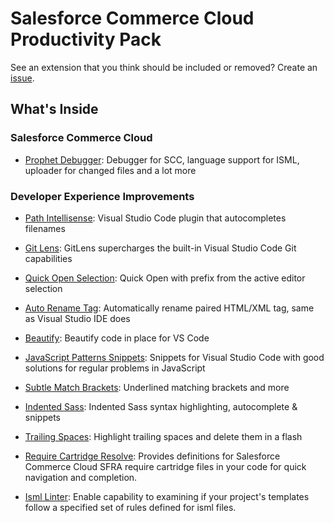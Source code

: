 # **Salesforce Commerce Cloud Productivity Pack**

See an extension that you think should be included or removed? Create an [issue](https://github.com/gkkirilov/scc-productivity-pack/issues).

## **What's Inside**

### **Salesforce Commerce Cloud**

- [Prophet Debugger](https://marketplace.visualstudio.com/items?itemName=SqrTT.prophet): Debugger for SCC, language support for ISML, uploader for changed files and a lot more

### **Developer Experience Improvements**

- [Path Intellisense](https://marketplace.visualstudio.com/items?itemName=christian-kohler.path-intellisense): Visual Studio Code plugin that autocompletes filenames

- [Git Lens](https://marketplace.visualstudio.com/items?itemName=eamodio.gitlens): GitLens supercharges the built-in Visual Studio Code Git capabilities

- [Quick Open Selection](https://marketplace.visualstudio.com/items?itemName=finico.quickOpenSelection): Quick Open with prefix from the active editor selection

- [Auto Rename Tag](https://marketplace.visualstudio.com/items?itemName=formulahendry.auto-rename-tag): Automatically rename paired HTML/XML tag, same as Visual Studio IDE does

- [Beautify](https://marketplace.visualstudio.com/items?itemName=HookyQR.beautify): Beautify code in place for VS Code

- [JavaScript Patterns Snippets](https://marketplace.visualstudio.com/items?itemName=nikhilkumar80.js-patterns-snippets): Snippets for Visual Studio Code with good solutions for regular problems in JavaScript

- [Subtle Match Brackets](https://marketplace.visualstudio.com/items?itemName=rafamel.subtle-brackets): Underlined matching brackets and more

- [Indented Sass](https://marketplace.visualstudio.com/items?itemName=robinbentley.sass-indented): Indented Sass syntax highlighting, autocomplete & snippets

- [Trailing Spaces](https://marketplace.visualstudio.com/items?itemName=shardulm94.trailing-spaces): Highlight trailing spaces and delete them in a flash

- [Require Cartridge Resolve](https://github.com/pikamachu/pika-vscode-require-cartridge-resolve): Provides definitions for Salesforce Commerce Cloud SFRA require cartridge files in your code for quick navigation and completion.

- [Isml Linter](https://marketplace.visualstudio.com/items?itemName=fabiowquixada.vscode-isml-linter): Enable capability to examining if your project's templates follow a specified set of rules defined for isml files.